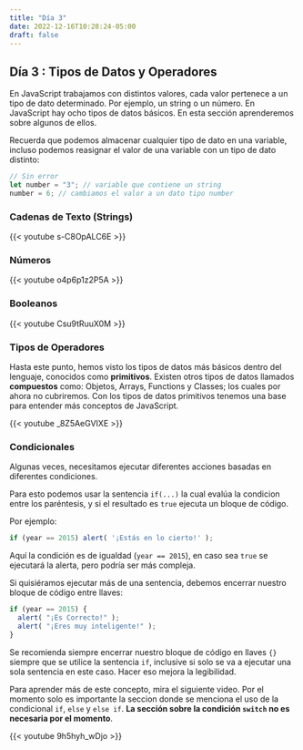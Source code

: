 ```yaml
---
title: "Día 3"
date: 2022-12-16T10:28:24-05:00
draft: false
---
```


## Día 3 : Tipos de Datos y Operadores

En JavaScript trabajamos con distintos valores, cada valor pertenece a un tipo de dato determinado. Por ejemplo, un string o un número.
En JavaScript hay ocho tipos de datos básicos. En esta sección aprenderemos sobre algunos de ellos. 

Recuerda que podemos almacenar cualquier tipo de dato en una variable, incluso podemos reasignar el valor de una variable con un tipo de dato distinto:

```js
// Sin error
let number = "3"; // variable que contiene un string
number = 6; // cambiamos el valor a un dato tipo number
```

### Cadenas de Texto (Strings)

{{< youtube s-C8OpALC6E >}}

### Números

{{< youtube o4p6p1z2P5A >}}

### Booleanos

{{< youtube Csu9tRuuX0M >}}

### Tipos de Operadores

Hasta este punto, hemos visto los tipos de datos más básicos dentro del lenguaje, conocidos como **primitivos**. Existen otros tipos de datos llamados **compuestos** como: Objetos, Arrays, Functions y Classes; los cuales por ahora no cubriremos. Con los tipos de datos primitivos tenemos una base para entender más conceptos de JavaScript.

{{< youtube _8Z5AeGVIXE >}}

### Condicionales

Algunas veces, necesitamos ejecutar diferentes acciones basadas en diferentes condiciones.

Para esto podemos usar la sentencia `if(...)` la cual evalúa la condicion entre los paréntesis, y si el resultado es `true` ejecuta un bloque de código.

Por ejemplo:

```js
if (year == 2015) alert( '¡Estás en lo cierto!' );
```

Aquí la condición es de igualdad (`year == 2015`), en caso sea `true` se ejecutará la alerta, pero podría ser más compleja.

Si quisiéramos ejecutar más de una sentencia, debemos encerrar nuestro bloque de código entre llaves:

```js
if (year == 2015) {
  alert( "¡Es Correcto!" );
  alert( "¡Eres muy inteligente!" );
}
```

Se recomienda siempre encerrar nuestro bloque de código en llaves `{}` siempre que se utilice la sentencia `if`, inclusive si solo se va a ejecutar una sola sentencia en este caso. Hacer eso mejora la legibilidad.

Para aprender más de este concepto, mira el siguiente video. Por el momento solo es importante la seccion donde se menciona el uso de la condicional `if`, `else` y `else if`. **La sección sobre la condición `switch` no es necesaria por el momento**.

{{< youtube  9h5hyh_wDjo >}}